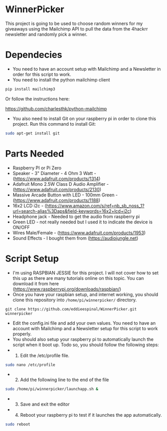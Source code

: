 # WinnerPicker
This project is going to be used to choose random winners for my giveaways using the Mailchimp API to pull the data from the 4hackrr newsletter and randomly pick a winner.

# Dependecies
* You need to have an account setup with Mailchimp and a Newsletter in order for this script to work.
* You need to install the python mailchimp client

```sh
pip install mailchimp3
```

Or follow the instructions here:

https://github.com/charlesthk/python-mailchimp

* You also need to install Git on your raspberry pi in order to clone this project.  Run this command to install Git:

```sh
sudo apt-get install git
```

# Parts Needed
* Raspberry PI or Pi Zero
* Speaker - 3" Diameter - 4 Ohm 3 Watt - (https://www.adafruit.com/products/1314)
* Adafruit Mono 2.5W Class D Audio Amplifier - (https://www.adafruit.com/products/2130)
* Massive Arcade Button with LED - 100mm Green - (https://www.adafruit.com/products/1188)
* 16x2 LCD i2c - (https://www.amazon.com/s/ref=nb_sb_noss_1?url=search-alias%3Daps&field-keywords=16x2+lcd+i2c)
* Headphone jack - Needed to get the audio from raspberry pi
* Green LED - not really needed but I used it to indicate the device is ON/OFF
* Wires Male/Female - (https://www.adafruit.com/products/1953)
* Sound Effects - I bought them from (https://audiojungle.net)

# Script Setup
* I'm using RASPBIAN JESSIE for this project. I will not cover how to set this up as there are many tutorials online on this topic. You can download it from here (https://www.raspberrypi.org/downloads/raspbian/)
* Once you have your raspbian setup, and internet working, you should clone this repository into `/home/pi/winnerpicker/` directory.

```ssh
git clone https://github.com/eddieespinal/WinnerPicker.git winnerpicker
```

* Edit the config.ini file and add your own values. You need to have an account with Mailchimp and a Newsletter setup for this script to work properly.
* You should also setup your raspberry pi to automatically launch the script when it boot up. Todo so, you should follow the following steps:
* 1. Edit the /etc/profile file.  

```sh
sudo nano /etc/profile
```

* 2. Add the following line to the end of the file 
```sh
sudo /home/pi/winnerpicker/launchapp.sh &
```

* 3. Save and exit the editor
* 4. Reboot your raspberry pi to test if it launches the app automatically.
```sh
sudo reboot
```


